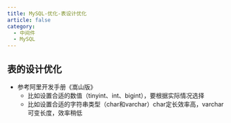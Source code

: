 ```yaml
---
title: MySQL-优化-表设计优化
article: false
category:
  - 中间件
  - MySQL
---
```

## 表的设计优化
- 参考阿里开发手册《嵩山版》
  - 比如设置合适的数值（tinyint、int、bigint），要根据实际情况选择
  - 比如设置合适的字符串类型（char和varchar）char定长效率高，varchar可变长度，效率稍低










